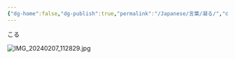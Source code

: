 ```yaml
---
{"dg-home":false,"dg-publish":true,"permalink":"/Japanese/言葉/凝る/","dgPassFrontmatter":true}
---
```


こる

![IMG_20240207_112829.jpg](/img/user/998%20resources/%E7%99%BD%E7%86%8A%E3%82%AB%E3%83%95%E3%82%A7/IMG_20240207_112829.jpg)
